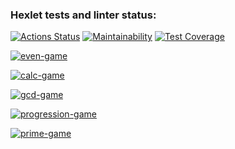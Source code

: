 ### Hexlet tests and linter status:

[![Actions Status](https://github.com/Roman3455/java-project-61/actions/workflows/hexlet-check.yml/badge.svg)](https://github.com/Roman3455/java-project-61/actions)
[![Maintainability](https://api.codeclimate.com/v1/badges/6a5ecf3eb10c0afa8982/maintainability)](https://codeclimate.com/github/Roman3455/java-project-60/maintainability)
[![Test Coverage](https://api.codeclimate.com/v1/badges/6a5ecf3eb10c0afa8982/test_coverage)](https://codeclimate.com/github/Roman3455/java-project-60/test_coverage)

[![even-game](https://asciinema.org/a/TTiLxAU7Y9APGacoGhlJUzLDT.svg)](https://asciinema.org/a/TTiLxAU7Y9APGacoGhlJUzLDT?autoplay=1)

[![calc-game](https://asciinema.org/a/s2EtUlJPqDNeqFsJjmRHRdoZr.svg)](https://asciinema.org/a/s2EtUlJPqDNeqFsJjmRHRdoZr?autoplay=1)

[![gcd-game](https://asciinema.org/a/w6sFJUCf4mq5KpVJhoLhfSjTn.svg)](https://asciinema.org/a/w6sFJUCf4mq5KpVJhoLhfSjTn?autoplay=1)

[![progression-game](https://asciinema.org/a/43vc6vVE1c7MN0so6636r0p6A.svg)](https://asciinema.org/a/43vc6vVE1c7MN0so6636r0p6A?autoplay=1)

[![prime-game](https://asciinema.org/a/b0kR5Luo19jZ7X0ieyLJnaDBG.svg)](https://asciinema.org/a/b0kR5Luo19jZ7X0ieyLJnaDBG?autoplay=1)
